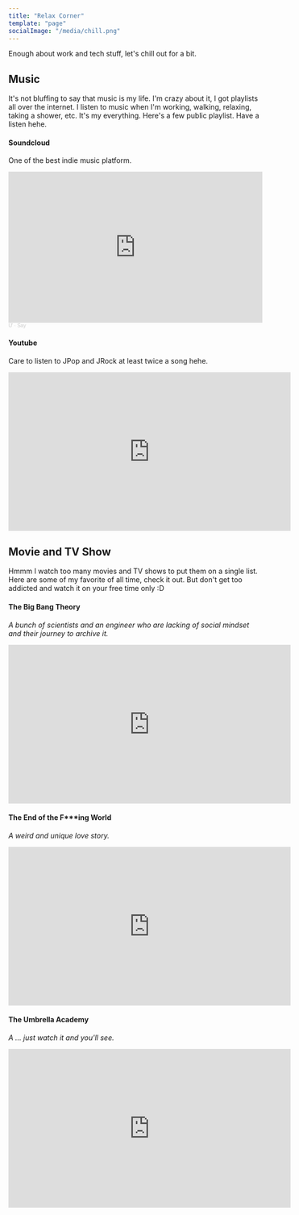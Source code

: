 ```yaml
---
title: "Relax Corner"
template: "page"
socialImage: "/media/chill.png"
---
```


Enough about work and tech stuff, let's chill out for a bit.

## Music

It's not bluffing to say that music is my life. I'm crazy about it, I got playlists all over the internet. I listen to music when I'm working, walking, relaxing, taking a shower, etc. It's my everything. Here's a few public playlist. Have a listen hehe.

#### Soundcloud

One of the best indie music platform.

<iframe width="100%" height="300" scrolling="no" frameborder="no" allow="autoplay" src="https://w.soundcloud.com/player/?url=https%3A//api.soundcloud.com/playlists/1088995405&color=%23ff5500&auto_play=false&hide_related=false&show_comments=true&show_user=true&show_reposts=false&show_teaser=true&visual=true"></iframe><div style="font-size: 10px; color: #cccccc;line-break: anywhere;word-break: normal;overflow: hidden;white-space: nowrap;text-overflow: ellipsis; font-family: Interstate,Lucida Grande,Lucida Sans Unicode,Lucida Sans,Garuda,Verdana,Tahoma,sans-serif;font-weight: 100;"><a href="https://soundcloud.com/phuwn" title="Ừ" target="_blank" style="color: #cccccc; text-decoration: none;">Ừ</a> · <a href="https://soundcloud.com/phuwn/sets/say" title="Say" target="_blank" style="color: #cccccc; text-decoration: none;">Say</a></div>

#### Youtube

Care to listen to JPop and JRock at least twice a song hehe.

<iframe width="560" height="315" src="https://www.youtube.com/embed/videoseries?list=PLUnK1ISVeAmQiN8CfgE7p9GEnbbIRZVB2" frameborder="0" allow="accelerometer; autoplay; clipboard-write; encrypted-media; gyroscope; picture-in-picture" allowfullscreen></iframe>

## Movie and TV Show

Hmmm I watch too many movies and TV shows to put them on a single list. Here are some of my favorite of all time, check it out. But don't get too addicted and watch it on your free time only :D

#### The Big Bang Theory

_A bunch of scientists and an engineer who are lacking of social mindset and their journey to archive it._

<iframe width="560" height="315" src="https://www.youtube.com/embed/rCj-Fb1OmXg" frameborder="0" allow="accelerometer; autoplay; clipboard-write; encrypted-media; gyroscope; picture-in-picture" allowfullscreen></iframe>

#### The End of the F\*\*\*ing World

_A weird and unique love story._

<iframe width="560" height="315" src="https://www.youtube.com/embed/e6nLXx2uHns" frameborder="0" allow="accelerometer; autoplay; clipboard-write; encrypted-media; gyroscope; picture-in-picture" allowfullscreen></iframe>

#### The Umbrella Academy

_A ... just watch it and you'll see._

<iframe width="560" height="315" src="https://www.youtube.com/embed/0DAmWHxeoKw" frameborder="0" allow="accelerometer; autoplay; clipboard-write; encrypted-media; gyroscope; picture-in-picture" allowfullscreen></iframe>
